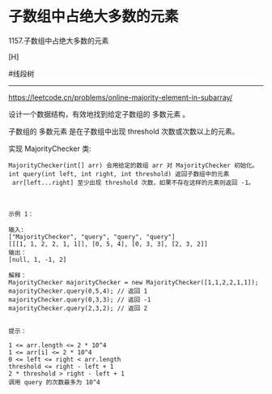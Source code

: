 # 子数组中占绝大多数的元素

1157.子数组中占绝大多数的元素

[H]

#线段树 

---
https://leetcode.cn/problems/online-majority-element-in-subarray/


设计一个数据结构，有效地找到给定子数组的 多数元素 。

子数组的 多数元素 是在子数组中出现 threshold 次数或次数以上的元素。

实现 MajorityChecker 类:
```
MajorityChecker(int[] arr) 会用给定的数组 arr 对 MajorityChecker 初始化。
int query(int left, int right, int threshold) 返回子数组中的元素  arr[left...right] 至少出现 threshold 次数，如果不存在这样的元素则返回 -1。
```
 
```
示例 1：

输入:
["MajorityChecker", "query", "query", "query"]
[[[1, 1, 2, 2, 1, 1]], [0, 5, 4], [0, 3, 3], [2, 3, 2]]
输出：
[null, 1, -1, 2]

解释：
MajorityChecker majorityChecker = new MajorityChecker([1,1,2,2,1,1]);
majorityChecker.query(0,5,4); // 返回 1
majorityChecker.query(0,3,3); // 返回 -1
majorityChecker.query(2,3,2); // 返回 2
 

提示：

1 <= arr.length <= 2 * 10^4
1 <= arr[i] <= 2 * 10^4
0 <= left <= right < arr.length
threshold <= right - left + 1
2 * threshold > right - left + 1
调用 query 的次数最多为 10^4 
```